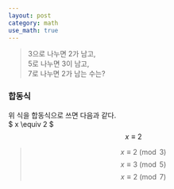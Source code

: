 ```yaml
---
layout: post
category: math
use_math: true
---
```


> 3으로 나누면 2가 남고,  
> 5로 나누면 3이 남고,  
> 7로 나누면 2가 남는 수는?

### 합동식
위 식을 합동식으로 쓰면 다음과 같다.  
$ x \equiv 2 $  
$$ x \equiv 2 $$  
> $$ x \equiv 2 \pmod{3} $$
> $$ x \equiv 3 \pmod{5} $$
> $$ x \equiv 2 \pmod{7} $$
